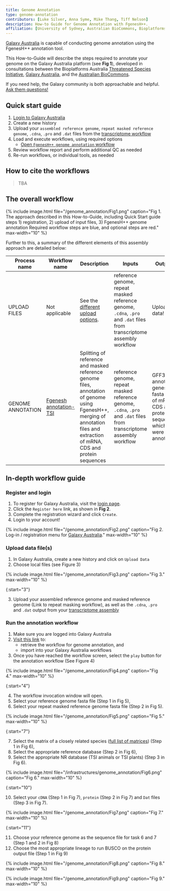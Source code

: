 ```yaml
---
title: Genome Annotation
type: genome-annotation
contributors: [Luke Silver, Anna Syme, Mike Thang, Tiff Nelson]
description: How-to Guide for Genome Annotation with FgenesH++.
affiliation: [University of Sydney, Australian BioCommons, Bioplatforms Australia, Galaxy Australia]
---
```


[Galaxy Australia](https://usegalaxy.org.au/) is capable of conducting genome annotation using the FgenesH++ annotation tool.

This How-to-Guide will describe the steps required to annotate your genome on the Galaxy Australia platform (see **Fig 1**), developed in consultations between the Bioplatforms Australia [Threatened Species Initiative](https://threatenedspeciesinitiative.com/), [Galaxy Australia](https://usegalaxy.org.au/), and the [Australian BioCommons](https://www.biocommons.org.au/).

If you need help, the Galaxy community is both approachable and helpful. [Ask them questions!](https://help.galaxyproject.org/)


## Quick start guide

1. [Login to Galaxy Australia](#register-and-login)
2. Create a new history
3. Upload your `assembled reference genome`, `repeat masked reference genome`, `.cdna`, `.pro` and `.dat` files from the [transcriptome workflow](Transcriptome%20How%20to%20Guide)
4. Load and execute workflows, using required options
   - [Open `FgenesH++ genome annotation` workflow]()
5. Review workflow report and perform additional QC as needed
6. Re-run workflows, or individual tools, as needed


## How to cite the workflows

> TBA


## The overall workflow

{% include image.html file="/genome_annotation/Fig1.png" caption="Fig 1. The approach described in this How-to-Guide, including Quick Start guide steps 1) registration, 2) upload of input files, 3) FgenesH++ genome annotation Required workflow steps are blue, and optional steps are red." max-width="10" %}

Further to this, a summary of the different elements of this assembly approach are detailed below:

| Process name     | Workflow name                             | Description                                                                          | Inputs                                                              | Outputs                                                                                                     |
| ---------------- | ----------------------------------------- | ------------------------------------------------------------------------------------ | ------------------------------------------------------------------- | ----------------------------------------------------------------------------------------------------------- |
| UPLOAD FILES     | Not applicable                            | See the [different upload options](#upload-data-files).                                     |  reference genome, repeat masked reference genome, `.cdna`, `.pro` and `.dat` files from transcriptome assembly workflow | Uploaded data!   |
| GENOME ANNOTATION  | [Fgenesh annotation-TSI]()                         | Splitting of reference and masked reference genome files, annotation of genome using FgenesH++, merging of annotation files and extraction of mRNA, CDS and protein sequences | reference genome, repeat masked reference genome, `.cdna`, `.pro` and `.dat` files from transcriptome assembly workflow  |   GFF3 of annotated genes, fasta file of mRNA, CDS and protein sequences which were annotated  | 


## In-depth workflow guide


### Register and login

1. To register for Galaxy Australia, visit the [login page](https://usegalaxy.org.au/login).
2. Click the ```Register here``` link, as shown in **Fig 2**.
3. Complete the registration wizard and click ```Create```.
4. Login to your account!

{% include image.html file="/genome_annotation/Fig2.png" caption="Fig 2. Log-in / registration menu for [Galaxy Australia](https://usegalaxy.org.au/)." max-width="10" %}


### Upload data file(s)

1. In Galaxy Australia, create a new history and click on ```Upload Data```
2. Choose local files (see Figure 3)

{% include image.html file="/genome_annotation/Fig3.png" caption="Fig 3." max-width="10" %}

{:start="3"}

3. Upload your assembled reference genome and masked reference genome (Link to repeat masking workflow), as well as the `.cdna`, `.pro` and `.dat` output from your [transcriptome assembly](Transcriptome%20How%20to%20Guide)


### Run the annotation workflow

1. Make sure you are logged into Galaxy Australia
2. [Visit this link]() to:
    - retrieve the workflow for genome annotation, and
    - import into your Galaxy Australia workflows
3. Once you have reached the workflow screen, select the ```play``` button for the annotation workflow (See Figure 4)

{% include image.html file="/genome_annotation/Fig4.png" caption="Fig 4." max-width="10" %}

{:start="4"}

4. The workflow invocation window will open. 
5. Select your reference genome fasta file (Step 1 in Fig 5),
6. Select your repeat masked reference genome fasta file (Step 2 in Fig 5).

{% include image.html file="/genome_annotation/Fig5.png" caption="Fig 5." max-width="10" %}

{:start="7"}

7. Select the matrix of a closely related species ([full list of matrices](http://www.softberry.com/berry.phtml?topic=org_list&group=programs&subgroup=gfind)) (Step 1 in Fig 6), 
8. Select the appropriate reference database (Step 2 in Fig 6), 
9. Select the appropriate NR database (TSI animals or TSI plants) (Step 3 in Fig 6). 

{% include image.html file="/infrastructures/genome_annotation/Fig6.png" caption="Fig 6." max-width="10" %}

{:start="10"}

10. Select your `cDNA` (Step 1 in Fig 7), `protein` (Step 2 in Fig 7) and `Dat` files (Step 3 in Fig 7).

{% include image.html file="/genome_annotation/Fig7.png" caption="Fig 7." max-width="10" %}

{:start="11"}

11. Choose your reference genome as the sequence file for task 6 and 7 (Step 1 and 2 in Fig 8)
12. Choose the most appropriate lineage to run BUSCO on the protein output file (Step 1 in Fig 9)

{% include image.html file="/genome_annotation/Fig8.png" caption="Fig 8." max-width="10" %}

{% include image.html file="/genome_annotation/Fig9.png" caption="Fig 9." max-width="10" %}
